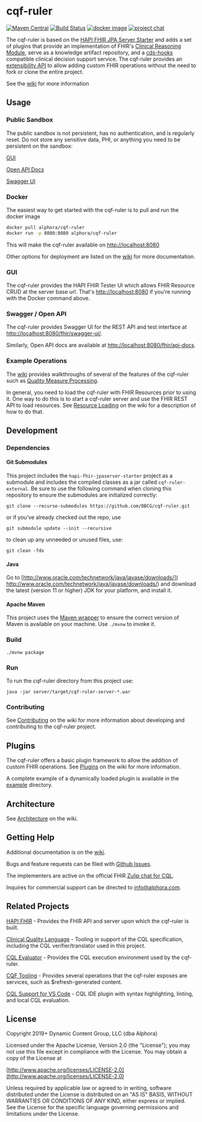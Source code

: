 # cqf-ruler

[![Maven Central](https://maven-badges.herokuapp.com/maven-central/org.opencds.cqf/cqf-ruler-server/badge.svg)](https://maven-badges.herokuapp.com/maven-central/org.opencds.cqf/cqf-ruler-r4) [![Build Status](https://www.travis-ci.com/DBCG/cqf-ruler.svg?branch=master)](https://www.travis-ci.com/DBCG/cqf-ruler) [![docker image](https://img.shields.io/docker/v/alphora/cqf-ruler/latest?style=flat&color=brightgreen&label=docker%20image)](https://hub.docker.com/r/alphora/cqf-ruler/tags) [![project chat](https://img.shields.io/badge/zulip-join_chat-brightgreen.svg)](https://chat.fhir.org/#narrow/stream/179220-cql)

The cqf-ruler is based on the [HAPI FHIR JPA Server Starter](https://github.com/hapifhir/hapi-fhir-jpaserver-starter) and adds a set of plugins that provide an implementation of FHIR's [Clinical Reasoning Module](
http://hl7.org/fhir/clinicalreasoning-module.html), serve as a
knowledge artifact repository, and a [cds-hooks](https://cds-hooks.org/) compatible clinical decision support service. The cqf-ruler provides an [extensibility API](#plugins) to allow adding custom FHIR operations without the need to fork or clone the entire project.

See the [wiki](https://github.com/DBCG/cqf-ruler/wiki/Home) for more information

## Usage

### Public Sandbox

The public sandbox is not persistent, has no authentication, and is regularly reset. Do not store any sensitive data, PHI, or anything you need to be persistent on the sandbox:

[GUI](https://cloud.alphora.com/sandbox/r4/cqm/)

[Open API Docs](https://cloud.alphora.com/sandbox/r4/cqm/fhir/api-docs)

[Swagger UI](https://cloud.alphora.com/sandbox/r4/cqm/fhir/swagger-ui/)

### Docker

The easiest way to get started with the cqf-ruler is to pull and run the docker image

```bash
docker pull alphora/cqf-ruler
docker run -p 8080:8080 alphora/cqf-ruler
```

This will make the cqf-ruler available on <http://localhost:8080>

Other options for deployment are listed on the [wiki](https://github.com/DBCG/cqf-ruler/wiki/Deployment) for more documentation.

### GUI

The cqf-ruler provides the HAPI FHIR Tester UI which allows FHIR Resource CRUD at the server base url. That's <http://localhost:8080> if you're running with the Docker command above.

### Swagger / Open API

The cqf-ruler provides Swagger UI for the REST API and test interface at [http://localhost:8080/fhir/swagger-ui/](http://localhost:8080/fhir/swagger-ui/).

Similarly, Open API docs are available at [http://localhost:8080/fhir/api-docs](http://localhost:8080/fhir/api-docs).

### Example Operations

The [wiki](https://github.com/DBCG/cqf-ruler/wiki) provides walkthroughs of several of the features of the cqf-ruler such as [Quality Measure Processing](https://github.com/DBCG/cqf-ruler/wiki/Quality-Measure-Processing).

In general, you need to load the cqf-ruler with FHIR Resources prior to using it. One way to do this is to start a cqf-ruler server and use the FHIR REST API to load resources. See [Resource Loading](https://github.com/DBCG/cqf-ruler/wiki/Resource-Loading) on the wiki for a description of how to do that.

## Development

### Dependencies

#### Git Submodules

This project includes the `hapi-fhir-jpaserver-starter` project as a submodule and includes the compiled classes as a jar called `cqf-ruler-external`. Be sure to use the following command when cloning this repository to ensure the submodules are initialized correctly:

`git clone --recurse-submodules https://github.com/DBCG/cqf-ruler.git`

or if you've already checked out the repo, use

`git submodule update --init --recursive`

to clean up any unneeded or unused files, use:

`git clean -fdx`

#### Java

Go to [http://www.oracle.com/technetwork/java/javase/downloads/](
http://www.oracle.com/technetwork/java/javase/downloads/) and download the
latest (version 11 or higher) JDK for your platform, and install it.

#### Apache Maven

This project uses the [Maven wrapper](https://github.com/apache/maven-wrapper) to ensure the correct version of Maven is available on your machine. Use `./mvnw` to invoke it.

### Build

`./mvnw package`

### Run

To run the cqf-ruler directory from this project use:

`java -jar server/target/cqf-ruler-server-*.war`

### Contributing

See [Contributing](https://github.com/DBCG/cqf-ruler/wiki/Contributing) on the wiki for more information about developing and contributing to the cqf-ruler project.

## Plugins

The cqf-ruler offers a basic plugin framework to allow the addition of custom FHIR operations. See [Plugins](https://github.com/DBCG/cqf-ruler/wiki/Architecture#Plugins) on the wiki for more information.

A complete example of a dynamically loaded plugin is available in the [example](/example) directory.

## Architecture

See [Architecture](https://github.com/DBCG/cqf-ruler/wiki/Architecture) on the wiki.

## Getting Help

Additional documentation is on the [wiki](https://github.com/DBCG/cqf-ruler/wiki).

Bugs and feature requests can be filed with [Github Issues](https://github.com/cqframework/cqf-ruler/issues).

The implementers are active on the official FHIR [Zulip chat for CQL](https://chat.fhir.org/#narrow/stream/179220-cql).

Inquires for commercial support can be directed to [info@alphora.com](info@alphora.com).

## Related Projects

[HAPI FHIR](https://github.com/hapifhir) - Provides the FHIR API and server upon which the cqf-ruler is built.

[Clinical Quality Language](https://github.com/cqframework/clinical_quality_language) - Tooling in support of the CQL specification, including the CQL verifier/translator used in this project.

[CQL Evaluator](https://github.com/DBCG/cql-evaluator) - Provides the CQL execution environment used by the cqf-ruler.

[CQF Tooling](https://github.com/cqframework/cqf-tooling) - Provides several operations that the cqf-ruler exposes are services, such as $refresh-generated content.

[CQL Support for VS Code](https://marketplace.visualstudio.com/items?itemName=cqframework.cql) - CQL IDE plugin with syntax highlighting, linting, and local CQL evaluation.

## License

Copyright 2019+ Dynamic Content Group, LLC (dba Alphora)

Licensed under the Apache License, Version 2.0 (the "License");
you may not use this file except in compliance with the License.
You may obtain a copy of the License at

[http://www.apache.org/licenses/LICENSE-2.0](http://www.apache.org/licenses/LICENSE-2.0)

Unless required by applicable law or agreed to in writing, software
distributed under the License is distributed on an "AS IS" BASIS,
WITHOUT WARRANTIES OR CONDITIONS OF ANY KIND, either express or implied.
See the License for the specific language governing permissions and
limitations under the License.
